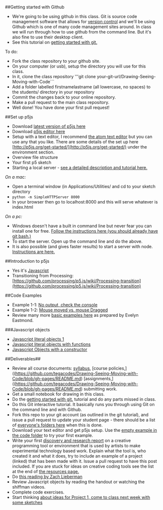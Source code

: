 ##Getting started with Github

* We're going to be using github in this class. Git is source code management software that allows for [version control](http://git-scm.com/book/en/v2/Getting-Started-About-Version-Control) and we'll be using Github which is one of many code management sites around. In class we will run through how to use github from the command line. But it's also fine to use their desktop client.
* See this tutorial on [getting started with git.](git.md)

To do:

* Fork the class repository to your github site.
* On your computer (or usb), setup the directory you will use for this class.
* In it, clone the class repository '''git clone your-git-url/Drawing-Seeing-Moving-with-Code```
* Add a folder labelled firstnamelastname (all lowercase, no spaces) to the students/ directory in your repository
* Commit the changes back to your online repository.
* Make a pull request to the main class repository.
* Well done! You have done your first pull request!


##Set up p5js
  * Download [latest version of p5js here](http://p5js.org/download/)
  * Download [p5js editor here](http://p5js.org/download/)
  * Setup with a text editor, I recommend [the atom text editor](https://atom.io/) but you can use any that you like. There are some details of the set up here [http://p5js.org/get-started/](http://p5js.org/get-started/) under the environment section.
  * Overview file structure
  * Your first p5 sketch
  * Starting a local server - [see a detailed description and tutorial here.](https://github.com/lmccart/itp-creative-js/wiki/SimpleHTTPServer)

*On a mac:*

  * Open a terminal window (in Applications/Utilities/ and cd to your sketch directory
  * ```python -m SimpleHTTPServer 8000```
  *  In your browser then go to localhost:8000 and this will serve whatever is index.html

*On a pc:*

* Windows doesn't have a built in command line but never fear you can install one for free. [Follow the instructions here (you should already have git bash.)](https://github.com/lmccart/itp-creative-js/wiki/SimpleHTTPServer)
* To start the server. Open up the command line and do the above.
* It is also possible (and gives faster results) to start a server with node. [Instructions are here.](https://github.com/processing/p5.js/wiki/Local-server)

##Introduction to p5js
* Yes it's [Javascript](https://www.instagram.com/p/BA0-Vxvmj5f/)
* Transitioning from Processing: [https://github.com/processing/p5.js/wiki/Processing-transition](https://github.com/processing/p5.js/wiki/Processing-transition)

##Code Examples
* Example 1-1: [No output, check the console](http://codepen.io/tega/pen/mVXZbK?editors=0010)
* Example 1-2: [Mouse moved vs. mouse Dragged](http://codepen.io/tega/pen/zrRVxo?editors=0010)
* Review many more [basic examples here](https://github.com/tegacodes/Drawing-Seeing-Moving-with-Code/blob/gh-pages/docs/basicExamples.md) as prepared by Evelyn Eastmond.

###Javascript objects
* [Javascript literal objects 1](https://www.youtube.com/watch?v=-e5h4IGKZRY&index=7&list=PLRqwX-V7Uu6Zy51Q-x9tMWIv9cueOFTFA)
* [Javascript literal objects with functions](https://www.youtube.com/watch?v=QoFWCPVpWUE&index=19&list=PLRqwX-V7Uu6Zy51Q-x9tMWIv9cueOFTFA)
* [Javascript Objects with a constructor](https://www.youtube.com/watch?v=F3GeM_KrGjI&list=PLRqwX-V7Uu6Zy51Q-x9tMWIv9cueOFTFA&index=23)

##Deliverables##
* Review all course documents: [syllabus,](https://github.com/tegacodes/Drawing-Seeing-Moving-with-Code/blob/gh-pages/README.md) [course policies,]((https://github.com/tegacodes/Drawing-Seeing-Moving-with-Code/blob/gh-pages/README.md) [assignments,]((https://github.com/tegacodes/Drawing-Seeing-Moving-with-Code/blob/gh-pages/README.md) submitting work.
* Get a small notebook for drawing in this class.
* Do the [getting started with git.](git.md) tutorial and do any parts missed in class.
* Do this  Git interactive tutorial. It basically runs you through using Git on the command line and with Github.
* Fork this repo to your git account (as outlined in the git tutorial), and issue a pull request to update your student page - there should be a list of [everyone's folders here](https://github.com/tegacodes/Drawing-Seeing-Moving-with-Code/tree/gh-pages/students) when this is done.
* Download your text editor and get p5js setup. Use the [empty example in the code folder](ttps://github.com/tegacodes/Drawing-Seeing-Moving-with-Code/tree/gh-pages/code/empty-example/) to try your first example.
* Write your first [discovery and research report](https://github.com/tegacodes/Drawing-Seeing-Moving-with-Code/blob/gh-pages/docs/deliverables.md) on a creative programming tool or environment that is used by artists to make experimental technology based work. Explain what the tool is, who created it and what it does, try to include an example of a project (linked) that has been made with it. Issue a pull request to have this post included. If you are stuck for ideas on creative coding tools see the list at the end of [the resources page.](https://github.com/tegacodes/Drawing-Seeing-Moving-with-Code/blob/gh-pages/docs/techResources.md)
* Do [this reading by Zach Lieberman](https://medium.com/@zachlieberman/lessons-for-students-cf1acf200ee#.e3lx0esrf)
* Review Javascript objects by reading the handout or watching the shiffman videos.
* Complete code exercises.
* Start thinking [about ideas for Project 1, come to class next week with some sketches](https://github.com/tegacodes/Drawing-Seeing-Moving-with-Code/blob/gh-pages/docs/project1.md)
